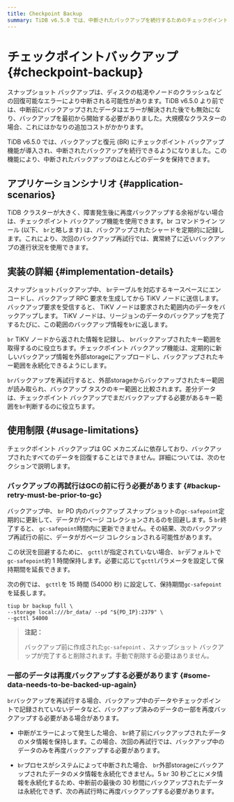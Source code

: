 ```yaml
---
title: Checkpoint Backup
summary: TiDB v6.5.0 では、中断されたバックアップを続行するためのチェックポイント バックアップ機能が導入され、最初からやり直す必要性が減ります。バックアップされたシャードを記録してバックアップの進行を再開しますが、GC メカニズムに依存しているため、一部のデータを再度バックアップする必要がある場合があります。`br` ツールは、データがガベージ コレクションされるのを防ぐために `gc-safepoint` を定期的に更新し、必要に応じて保持期間を延長できます。
---
```


# チェックポイントバックアップ {#checkpoint-backup}

スナップショット バックアップは、ディスクの枯渇やノードのクラッシュなどの回復可能なエラーにより中断される可能性があります。TiDB v6.5.0 より前では、中断前にバックアップされたデータはエラーが解決された後でも無効になり、バックアップを最初から開始する必要がありました。大規模なクラスターの場合、これにはかなりの追加コストがかかります。

TiDB v6.5.0 では、バックアップと復元 (BR) にチェックポイント バックアップ機能が導入され、中断されたバックアップを続行できるようになりました。この機能により、中断されたバックアップのほとんどのデータを保持できます。

## アプリケーションシナリオ {#application-scenarios}

TiDB クラスターが大きく、障害発生後に再度バックアップする余裕がない場合は、チェックポイント バックアップ機能を使用できます。br コマンドライン ツール (以下、 `br`と略します) は、バックアップされたシャードを定期的に記録します。これにより、次回のバックアップ再試行では、異常終了に近いバックアップの進行状況を使用できます。

## 実装の詳細 {#implementation-details}

スナップショットバックアップ中、 `br`​​テーブルを対応するキースペースにエンコードし、バックアップ RPC 要求を生成してから TiKV ノードに送信します。バックアップ要求を受信すると、 TiKV ノードは要求された範囲内のデータをバックアップします。 TiKV ノードは、リージョンのデータのバックアップを完了するたびに、この範囲のバックアップ情報を`br`に返します。

`br` TiKV ノードから返された情報を記録し、 `br`バックアップされたキー範囲を取得するのに役立ちます。チェックポイント バックアップ機能は、定期的に新しいバックアップ情報を外部storageにアップロードし、バックアップされたキー範囲を永続化できるようにします。

`br`バックアップを再試行すると、外部storageからバックアップされたキー範囲が読み取られ、バックアップ タスクのキー範囲と比較されます。差分データは、チェックポイント バックアップでまだバックアップする必要があるキー範囲を`br`判断するのに役立ちます。

## 使用制限 {#usage-limitations}

チェックポイント バックアップは GC メカニズムに依存しており、バックアップされたすべてのデータを回復することはできません。詳細については、次のセクションで説明します。

### バックアップの再試行はGCの前に行う必要があります {#backup-retry-must-be-prior-to-gc}

バックアップ中、 `br` PD 内のバックアップ スナップショットの`gc-safepoint`定期的に更新して、データがガベージ コレクションされるのを回避します。5 `br`終了すると、 `gc-safepoint`時間内に更新できません。その結果、次のバックアップ再試行の前に、データがガベージ コレクションされる可能性があります。

この状況を回避するために、 `gcttl`が指定されていない場合、 `br`デフォルトで`gc-safepoint`約 1 時間保持します。必要に応じて`gcttl`パラメータを設定して保持期間を延長できます。

次の例では、 `gcttl`を 15 時間 (54000 秒) に設定して、保持期間`gc-safepoint`を延長します。

```shell
tiup br backup full \
--storage local:///br_data/ --pd "${PD_IP}:2379" \
--gcttl 54000
```

> **注記：**
>
> バックアップ前に作成された`gc-safepoint` 、スナップショット バックアップが完了すると削除されます。手動で削除する必要はありません。

### 一部のデータは再度バックアップする必要があります {#some-data-needs-to-be-backed-up-again}

`br`バックアップを再試行する場合、バックアップ中のデータやチェックポイントで記録されていないデータなど、バックアップ済みのデータの一部を再度バックアップする必要がある場合があります。

-   中断がエラーによって発生した場合、 `br`終了前にバックアップされたデータのメタ情報を保持します。この場合、次回の再試行では、バックアップ中のデータのみを再度バックアップする必要があります。

-   `br`プロセスがシステムによって中断された場合、 `br`外部storageにバックアップされたデータのメタ情報を永続化できません。5 `br` 30 秒ごとにメタ情報を永続化するため、中断前の最後の 30 秒間にバックアップされたデータは永続化できず、次の再試行時に再度バックアップする必要があります。
